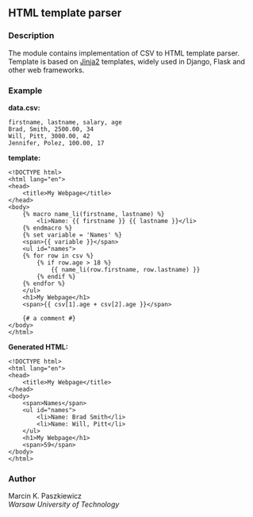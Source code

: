 HTML template parser
--------------------

### Description

The module contains implementation of CSV to HTML template parser. Template is based on [Jinja2](http://jinja.pocoo.org/) templates, widely used in Django, Flask and other web frameworks.

### Example

**data.csv:**
```
firstname, lastname, salary, age
Brad, Smith, 2500.00, 34
Will, Pitt, 3000.00, 42
Jennifer, Polez, 100.00, 17
```

**template:**
```
<!DOCTYPE html>
<html lang="en">
<head>
    <title>My Webpage</title>
</head>
<body>
    {% macro name_li(firstname, lastname) %}
        <li>Name: {{ firstname }} {{ lastname }}</li>
    {% endmacro %}
    {% set variable = 'Names' %}
    <span>{{ variable }}</span>
    <ul id="names">
    {% for row in csv %}
        {% if row.age > 18 %}
            {{ name_li(row.firstname, row.lastname) }}
        {% endif %}
    {% endfor %}
    </ul>
    <h1>My Webpage</h1>
    <span>{{ csv[1].age + csv[2].age }}</span>

    {# a comment #}
</body>
</html>
```

**Generated HTML:**
```
<!DOCTYPE html>
<html lang="en">
<head>
    <title>My Webpage</title>
</head>
<body>
    <span>Names</span>
    <ul id="names">
        <li>Name: Brad Smith</li>
        <li>Name: Will, Pitt</li>
    </ul>
    <h1>My Webpage</h1>
    <span>59</span>
</body>
</html>
```

### Author
Marcin K. Paszkiewicz<br>
*Warsaw University of Technology*
